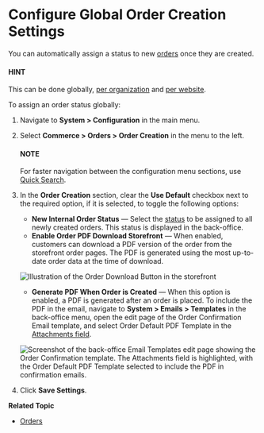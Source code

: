<a id="configuration-commerce-orders-order-creation-global"></a>

<a id="configuration-commerce-orders-create"></a>

# Configure Global Order Creation Settings

You can automatically assign a status to new [orders](../../../../../glossary.md#term-Order) once they are created.

#### HINT
This can be done globally, [per organization](../../../user-management/organizations/org-configuration/commerce/orders/organization-order-creation.md#configuration-commerce-orders-order-creation-organization) and [per website](../../../websites/web-configuration/commerce/orders/website-order-creation.md#configuration-commerce-orders-order-creation-website).

To assign an order status globally:

1. Navigate to **System > Configuration** in the main menu.
2. Select **Commerce > Orders > Order Creation** in the menu to the left.

   #### NOTE
   For faster navigation between the configuration menu sections, use [Quick Search](../../quick-search.md#user-guide-system-configuration-quick-search).
3. In the **Order Creation** section, clear the **Use Default** checkbox next to the required option, if it is selected, to toggle the following options:
   * **New Internal Order Status** — Select the [status](../../../../sales/orders/statuses.md#doc-orders-statuses-internal) to be assigned to all newly created orders. This status is displayed in the back-office.
   * **Enable Order PDF Download Storefront** — When enabled, customers can download a PDF version of the order from the storefront order pages. The PDF is generated using the most up-to-date order data at the time of download.

   ![Illustration of the Order Download Button in the storefront](user/img/system/config_commerce/order/order-pdf.png)
   * **Generate PDF When Order is Created** — When this option is enabled, a PDF is generated after an order is placed. To include the PDF in the email, navigate to **System > Emails > Templates** in the back-office menu, open the edit page of the Order Confirmation Email template, and select Order Default PDF Template in the [Attachments field](../../../emails/email-templates.md#email-templates-attachments).

   ![Screenshot of the back-office Email Templates edit page showing the Order Confirmation template. The Attachments field is highlighted, with the Order Default PDF Template selected to include the PDF in confirmation emails.](user/img/system/config_commerce/order/order-pdf-template-attachment.png)
4. Click **Save Settings**.

**Related Topic**

* [Orders](../../../../sales/orders/index.md#user-guide-sales-orders)

<!-- fa-bars = fa-navicon -->
<!-- Ic Tiles is used as Set As Default in saved views, and as tiles in display layout options -->
<!-- IcPencil refers to Rename in Commerce and Inline Editing in CRM -->
<!-- Check mark in the square. -->
<!-- SortDesc is also used as drop-down arrow -->
<!-- A -->
<!-- B -->
<!-- C -->
<!-- D -->
<!-- E -->
<!-- F -->
<!-- G -->
<!-- H -->
<!-- I -->
<!-- L -->
<!-- M -->
<!-- P -->
<!-- R -->
<!-- S -->
<!-- T -->
<!-- U -->
<!-- Z -->
